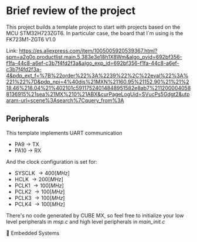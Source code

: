 # Brief review of the project 

This project builds a template project to start with projects based on the MCU STM32H723ZGT6. In particular case,
the board that I´m using is the FK723M1-ZGT6 V1.0 

Link: <https://es.aliexpress.com/item/1005005920539367.html?spm=a2g0o.productlist.main.5.383e3e18h1X8Wm&algo_pvid=692bf356-f1fa-44c8-a6ef-c3b7f4fd2f3a&algo_exp_id=692bf356-f1fa-44c8-a6ef-c3b7f4fd2f3a-4&pdp_ext_f=%7B%22order%22%3A%2239%22%2C%22eval%22%3A%221%22%7D&pdp_npi=4%40dis%21MXN%21160.95%21152.90%21%21%218.46%218.04%21%402101c59117524014848951582e8ab7%2112000040588136915%21sea%21MX%210%21ABX&curPageLogUid=SVucPs5Gdgt2&utparam-url=scene%3Asearch%7Cquery_from%3A>

## Peripherals 

This template implements UART communication

* PA9 $\rightarrow$ TX
* PA10 $\rightarrow$ RX

And the clock configuration is set for: 

* SYSCLK $\rightarrow 400 \left[MHz\right]$
* HCLK $\rightarrow 200 \left[MHz\right]$
* PCLK1 $\rightarrow 100 \left[MHz\right]$
* PCLK2 $\rightarrow 100 \left[MHz\right]$
* PCLK3 $\rightarrow 100 \left[MHz\right]$
* PCLK4 $\rightarrow 100 \left[MHz\right]$

There's no code generated by CUBE MX, so feel free to initialize your low level peripherals in *msp.c* and high level peripherals in *main_init.c*

📘 Embedded Systems
